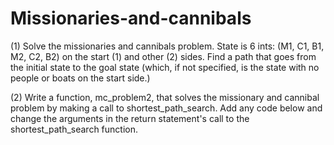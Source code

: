 # Missionaries-and-cannibals

(1) Solve the missionaries and cannibals problem.  State is 6 ints: (M1, C1, B1, M2, C2, B2) on the start (1) and other (2) sides.  Find a path that goes from the initial state to the goal state (which, if not specified, is the state with no people or boats on the start side.)

(2) Write a function, mc_problem2, that solves the missionary and cannibal problem by making a call to shortest_path_search. Add 
any code below and change the arguments in the return statement's call to the shortest_path_search function.
